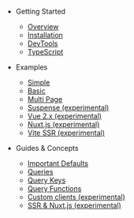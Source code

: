 - Getting Started

  - [Overview](/)
  - [Installation](getting-started/installation.md)
  - [DevTools](getting-started/devtools.md)
  - [TypeScript](getting-started/typescript.md)

- Examples

  - [Simple](examples/simple.md)
  - [Basic](examples/basic.md)
  - [Multi Page](examples/multi-page.md)
  - [Suspense (experimental)](examples/suspense.md)
  - [Vue 2.x (experimental)](examples/vue-2.x.md)
  - [Nuxt.js (experimental)](examples/nuxt.md)
  - [Vite SSR (experimental)](examples/vite-ssr.md)

- Guides & Concepts

  - [Important Defaults](guides/important-defaults.md)
  - [Queries](guides/queries.md)
  - [Query Keys](guides/query-keys.md)
  - [Query Functions](guides/query-functions.md)
  - [Custom clients (experimental)](guides/custom-clients.md)
  - [SSR & Nuxt.js (experimental)](guides/ssr.md)
